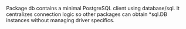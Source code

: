 Package db contains a minimal PostgreSQL client using database/sql.
It centralizes connection logic so other packages can obtain *sql.DB
instances without managing driver specifics.
